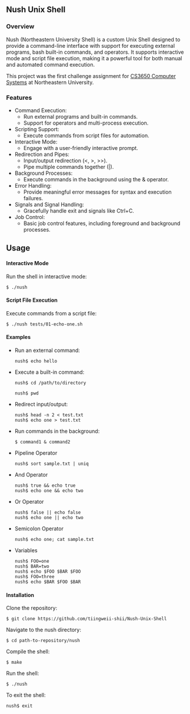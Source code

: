 ## Nush Unix Shell
### Overview
Nush (Northeastern University Shell) is a custom Unix Shell designed to provide a command-line interface with support for executing external programs, bash built-in commands, and operators. It supports interactive mode and script file execution, making it a powerful tool for both manual and automated command execution.

This project was the first challenge assignment for [CS3650 Computer Systems](https://searchneu.com/NEU/202110/search/CS3650) at Northeastern University.


### Features
- Command Execution:
    - Run external programs and built-in commands.
    - Support for operators and multi-process execution.
- Scripting Support:
    - Execute commands from script files for automation.
- Interactive Mode:
    - Engage with a user-friendly interactive prompt.
- Redirection and Pipes:
    - Input/output redirection (<, >, >>).
    - Pipe multiple commands together (|).
- Background Processes:
    - Execute commands in the background using the & operator.
- Error Handling:
    - Provide meaningful error messages for syntax and execution failures.
- Signals and Signal Handling:
    - Gracefully handle exit and signals like Ctrl+C.
- Job Control:
    - Basic job control features, including foreground and background processes.

## Usage
#### Interactive Mode
Run the shell in interactive mode:
```
$ ./nush
```
#### Script File Execution
Execute commands from a script file:
```
$ ./nush tests/01-echo-one.sh
```
#### Examples
- Run an external command:
    ```
    nush$ echo hello
    ```
- Execute a built-in command:
    ```
    nush$ cd /path/to/directory
    ```
    ```
    nush$ pwd
    ```
- Redirect input/output:
    ```
    nush$ head -n 2 < test.txt
    nush$ echo one > test.txt
    ```
- Run commands in the background:
    ```
    $ command1 & command2
    ```
- Pipeline Operator
    ```
    nush$ sort sample.txt | uniq
    ```
- And Operator
    ```
    nush$ true && echo true
    nush$ echo one && echo two
    ```
- Or Operator
    ```
    nush$ false || echo false
    nush$ echo one || echo two
    ```
- Semicolon Operator
    ```
    nush$ echo one; cat sample.txt
    ```
- Variables
    ```
    nush$ FOO=one
    nush$ BAR=two
    nush$ echo $FOO $BAR $FOO
    nush$ FOO=three
    nush$ echo $BAR $FOO $BAR
    ```
#### Installation
Clone the repository:
```
$ git clone https://github.com/tiingweii-shii/Nush-Unix-Shell
```
Navigate to the nush directory:
```
$ cd path-to-repository/nush
```
Compile the shell:
```
$ make
```
Run the shell:
```
$ ./nush
```
To exit the shell:
```
nush$ exit
```
